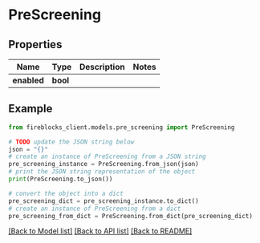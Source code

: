 # PreScreening


## Properties

Name | Type | Description | Notes
------------ | ------------- | ------------- | -------------
**enabled** | **bool** |  | 

## Example

```python
from fireblocks_client.models.pre_screening import PreScreening

# TODO update the JSON string below
json = "{}"
# create an instance of PreScreening from a JSON string
pre_screening_instance = PreScreening.from_json(json)
# print the JSON string representation of the object
print(PreScreening.to_json())

# convert the object into a dict
pre_screening_dict = pre_screening_instance.to_dict()
# create an instance of PreScreening from a dict
pre_screening_from_dict = PreScreening.from_dict(pre_screening_dict)
```
[[Back to Model list]](../README.md#documentation-for-models) [[Back to API list]](../README.md#documentation-for-api-endpoints) [[Back to README]](../README.md)


